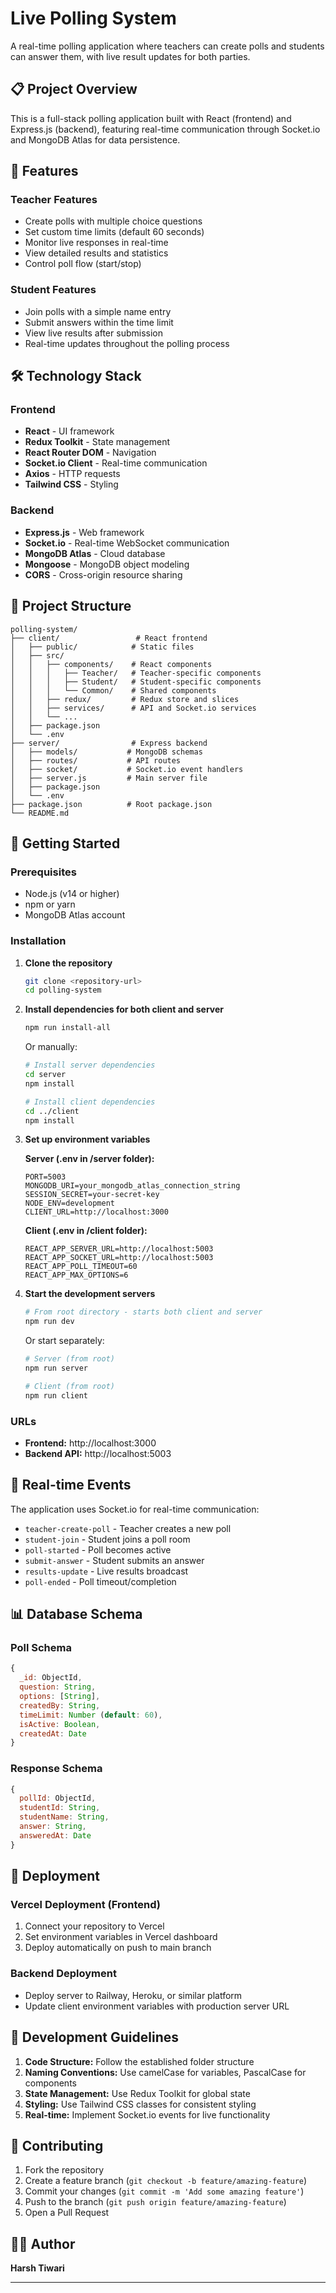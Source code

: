 # Live Polling System

A real-time polling application where teachers can create polls and students can answer them, with live result updates for both parties.

## 📋 Project Overview

This is a full-stack polling application built with React (frontend) and Express.js (backend), featuring real-time communication through Socket.io and MongoDB Atlas for data persistence.

## 🚀 Features

### Teacher Features
- Create polls with multiple choice questions
- Set custom time limits (default 60 seconds)
- Monitor live responses in real-time
- View detailed results and statistics
- Control poll flow (start/stop)

### Student Features
- Join polls with a simple name entry
- Submit answers within the time limit
- View live results after submission
- Real-time updates throughout the polling process

## 🛠️ Technology Stack

### Frontend
- **React** - UI framework
- **Redux Toolkit** - State management
- **React Router DOM** - Navigation
- **Socket.io Client** - Real-time communication
- **Axios** - HTTP requests
- **Tailwind CSS** - Styling

### Backend
- **Express.js** - Web framework
- **Socket.io** - Real-time WebSocket communication
- **MongoDB Atlas** - Cloud database
- **Mongoose** - MongoDB object modeling
- **CORS** - Cross-origin resource sharing

## 📁 Project Structure

```
polling-system/
├── client/                 # React frontend
│   ├── public/            # Static files
│   ├── src/
│   │   ├── components/    # React components
│   │   │   ├── Teacher/   # Teacher-specific components
│   │   │   ├── Student/   # Student-specific components
│   │   │   └── Common/    # Shared components
│   │   ├── redux/         # Redux store and slices
│   │   ├── services/      # API and Socket.io services
│   │   └── ...
│   ├── package.json
│   └── .env
├── server/                # Express backend
│   ├── models/           # MongoDB schemas
│   ├── routes/           # API routes
│   ├── socket/           # Socket.io event handlers
│   ├── server.js         # Main server file
│   ├── package.json
│   └── .env
├── package.json          # Root package.json
└── README.md
```

## 🚀 Getting Started

### Prerequisites
- Node.js (v14 or higher)
- npm or yarn
- MongoDB Atlas account

### Installation

1. **Clone the repository**
   ```bash
   git clone <repository-url>
   cd polling-system
   ```

2. **Install dependencies for both client and server**
   ```bash
   npm run install-all
   ```
   Or manually:
   ```bash
   # Install server dependencies
   cd server
   npm install

   # Install client dependencies
   cd ../client
   npm install
   ```

3. **Set up environment variables**
   
   **Server (.env in /server folder):**
   ```env
   PORT=5003
   MONGODB_URI=your_mongodb_atlas_connection_string
   SESSION_SECRET=your-secret-key
   NODE_ENV=development
   CLIENT_URL=http://localhost:3000
   ```

   **Client (.env in /client folder):**
   ```env
   REACT_APP_SERVER_URL=http://localhost:5003
   REACT_APP_SOCKET_URL=http://localhost:5003
   REACT_APP_POLL_TIMEOUT=60
   REACT_APP_MAX_OPTIONS=6
   ```

4. **Start the development servers**
   ```bash
   # From root directory - starts both client and server
   npm run dev
   ```

   Or start separately:
   ```bash
   # Server (from root)
   npm run server

   # Client (from root) 
   npm run client
   ```

### URLs
- **Frontend:** http://localhost:3000
- **Backend API:** http://localhost:5003

## 🔄 Real-time Events

The application uses Socket.io for real-time communication:

- `teacher-create-poll` - Teacher creates a new poll
- `student-join` - Student joins a poll room
- `poll-started` - Poll becomes active
- `submit-answer` - Student submits an answer
- `results-update` - Live results broadcast
- `poll-ended` - Poll timeout/completion

## 📊 Database Schema

### Poll Schema
```javascript
{
  _id: ObjectId,
  question: String,
  options: [String],
  createdBy: String,
  timeLimit: Number (default: 60),
  isActive: Boolean,
  createdAt: Date
}
```

### Response Schema
```javascript
{
  pollId: ObjectId,
  studentId: String,
  studentName: String,
  answer: String,
  answeredAt: Date
}
```

## 🚀 Deployment

### Vercel Deployment (Frontend)
1. Connect your repository to Vercel
2. Set environment variables in Vercel dashboard
3. Deploy automatically on push to main branch

### Backend Deployment
- Deploy server to Railway, Heroku, or similar platform
- Update client environment variables with production server URL

## 📝 Development Guidelines

1. **Code Structure:** Follow the established folder structure
2. **Naming Conventions:** Use camelCase for variables, PascalCase for components
3. **State Management:** Use Redux Toolkit for global state
4. **Styling:** Use Tailwind CSS classes for consistent styling
5. **Real-time:** Implement Socket.io events for live functionality

## 🤝 Contributing

1. Fork the repository
2. Create a feature branch (`git checkout -b feature/amazing-feature`)
3. Commit your changes (`git commit -m 'Add some amazing feature'`)
4. Push to the branch (`git push origin feature/amazing-feature`)
5. Open a Pull Request

## 👨‍💻 Author

**Harsh Tiwari**

---